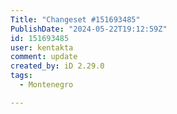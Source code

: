 ```yaml
---
Title: "Changeset #151693485"
PublishDate: "2024-05-22T19:12:59Z"
id: 151693485
user: kentakta
comment: update
created_by: iD 2.29.0
tags:
  - Montenegro

---
```

